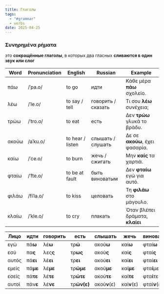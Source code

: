```yaml
---
title: Глаголы
tags:
  - "#grammar"
  - verbs
date: 2025-04-25
---
```

### Συνηρημένα ρήματα
это **сокращённые глаголы**, в которых два гласных **сливаются в один звук или слог**

| **Word** | **Pronunciation** | **English**      | **Russian**        | **Example**                     |
| -------- | ----------------- | ---------------- | ------------------ | ------------------------------- |
| πάω      | /ˈpa.o/           | to go            | идти               | Κάθε μέρα **πάω** σχολείο.      |
| λέω      | /ˈle.o/           | to say / tell    | говорить / сказать | Τι σου **λέω** συνέχεια;        |
| τρώω     | /ˈtro.o/          | to eat           | есть               | Δεν **τρώω** γλυκά το βράδυ.    |
| ακούω    | /aˈku.o/          | to hear / listen | слышать / слушать  | Δε σε **ακούω**, έχει φασαρία.  |
| καίω     | /ˈce.o/           | to burn          | жечь / сжигать     | Μην **καίς** τα χαρτιά.         |
| φταίω    | /ˈfte.o/          | to be at fault   | быть виноватым     | Δεν **φταίω** εγώ για αυτό.     |
| φιλάω    | /fiˈla.o/         | to kiss          | целовать           | Τη **φιλάω** στο μάγουλο.       |
| κλαίω    | /ˈkle.o/          | to cry           | плакать            | Όταν βλέπει δράματα, **κλαίει** |

| **Лицо** | **идти** | **говорить** | **есть**    | **слышать**  | **жечь**    | **виноватым** | **целовать**  | **плакать**  |
| -------- | -------- | ------------ | ----------- | ------------ | ----------- | ------------- | ------------- | ------------ |
| εγώ      | πά**ω**  | λέ**ω**      | τρ**ώ**     | ακού**ω**    | καί**ω**    | φταί**ω**     | φιλά**ω**     | κλαί**ω**    |
| εσύ      | πα**ς**  | λες**ς**     | τρ**ως**    | ακού**ς**    | καί**ς**    | φταί**ς**     | φιλά**ς**     | κλαί**ς**    |
| αυτός    | πά**ει** | λέ**ει**     | τρ**ει**    | ακού**ει**   | καί**ει**   | φταί**ει**    | φιλά**ει**    | κλαί**ει**   |
| εμείς    | πά**με** | λέ**με**     | τρ**ώμε**   | ακού**με**   | καί**με**   | φτα**ί**με**  | φιλά**με**    | κλαί**με**   |
| εσείς    | πά**τε** | λέ**τε**     | τρ**ώτε**   | ακού**τε**   | καί**τε**   | φτα**ί**τε**  | φιλά**τε**    | κλαί**τε**   |
| αυτοί    | πάν**ε** | λέ**νε**     | τρ**ών(ε)** | ακού**ν**(ε) | καί**ν**(ε) | φταί**ν**(ε)  | φιλού**ν**(ε) | κλαί**ν**(ε) |
